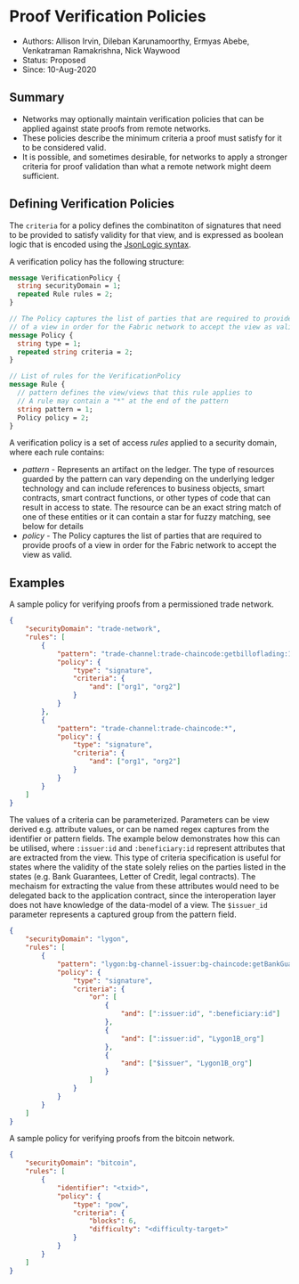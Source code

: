 # Proof Verification Policies

-   Authors: Allison Irvin, Dileban Karunamoorthy, Ermyas Abebe, Venkatraman Ramakrishna, Nick Waywood
-   Status: Proposed
-   Since: 10-Aug-2020

## Summary

-   Networks may optionally maintain verification policies that can be applied against state proofs from remote networks.
-   These policies describe the minimum criteria a proof must satisfy for it to be considered valid.
-   It is possible, and sometimes desirable, for networks to apply a stronger criteria for proof validation than what a remote network might deem sufficient.

## Defining Verification Policies

The `criteria` for a policy defines the combinatiton of signatures that need to be provided to satisfy validity for that view, and is expressed as boolean logic that is encoded using the [JsonLogic syntax](http://jsonlogic.com/).

A verification policy has the following structure:

```protobuf
message VerificationPolicy {
  string securityDomain = 1;
  repeated Rule rules = 2;
}

// The Policy captures the list of parties that are required to provide proofs
// of a view in order for the Fabric network to accept the view as valid.
message Policy {
  string type = 1;
  repeated string criteria = 2;
}

// List of rules for the VerificationPolicy
message Rule {
  // pattern defines the view/views that this rule applies to
  // A rule may contain a "*" at the end of the pattern
  string pattern = 1;
  Policy policy = 2;
}
```

A verification policy is a set of access _rules_ applied to a security domain, where each rule contains:

-   _pattern_ - Represents an artifact on the ledger. The type of resources guarded by the pattern can vary depending on the underlying ledger technology and can include references to business objects, smart contracts, smart contract functions, or other types of code that can result in access to state. The resource can be an exact string match of one of these entities or it can contain a star for fuzzy matching, see below for details
-   _policy_ - The Policy captures the list of parties that are required to provide proofs of a view in order for the Fabric network to accept the view as valid.

## Examples

A sample policy for verifying proofs from a permissioned trade network.

```json
{
    "securityDomain": "trade-network",
    "rules": [
        {
            "pattern": "trade-channel:trade-chaincode:getbilloflading:10012",
            "policy": {
                "type": "signature",
                "criteria": {
                    "and": ["org1", "org2"]
                }
            }
        },
        {
            "pattern": "trade-channel:trade-chaincode:*",
            "policy": {
                "type": "signature",
                "criteria": {
                    "and": ["org1", "org2"]
                }
            }
        }
    ]
}
```

The values of a criteria can be parameterized. Parameters can be view derived e.g. attribute values, or can be named regex captures from the identifier or pattern fields. The example below demonstrates how this can be utilised, where `:issuer:id` and `:beneficiary:id` represent attributes that are extracted from the view. This type of criteria specification is useful for states where the validity of the state solely relies on the parties listed in the states (e.g. Bank Guarantees, Letter of Credit, legal contracts).
The mechaism for extracting the value from these attributes would need to be delegated back to the application contract, since the interoperation layer does not have knowledge of the data-model of a view. The `$issuer_id` parameter represents a captured group from the pattern field.

```json
{
    "securityDomain": "lygon",
    "rules": [
        {
            "pattern": "lygon:bg-channel-issuer:bg-chaincode:getBankGuarantee:*",
            "policy": {
                "type": "signature",
                "criteria": {
                    "or": [
                        {
                            "and": [":issuer:id", ":beneficiary:id"]
                        },
                        {
                            "and": [":issuer:id", "Lygon1B_org"]
                        },
                        {
                            "and": ["$issuer", "Lygon1B_org"]
                        }
                    ]
                }
            }
        }
    ]
}
```

A sample policy for verifying proofs from the bitcoin network.

```json
{
    "securityDomain": "bitcoin",
    "rules": [
        {
            "identifier": "<txid>",
            "policy": {
                "type": "pow",
                "criteria": {
                    "blocks": 6,
                    "difficulty": "<difficulty-target>"
                }
            }
        }
    ]
}
```
